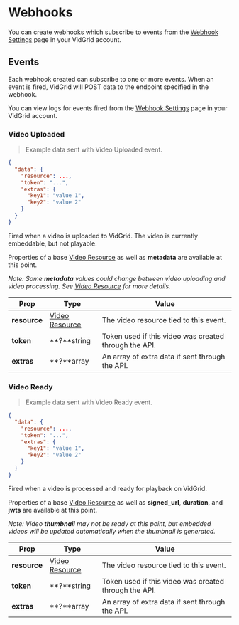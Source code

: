 # Webhooks

You can create webhooks which subscribe to events from the <a href="https://app.vidgrid.com/webhooks" target="_blank">Webhook Settings</a> page in your VidGrid account. 

## Events

Each webhook created can subscribe to one or more events. When an event is fired, VidGrid will POST data to the endpoint specified in the webhook.

You can view logs for events fired from the <a href="https://app.vidgrid.com/webhooks" target="_blank">Webhook Settings</a> page in your VidGrid account.

### Video Uploaded

> Example data sent with Video Uploaded event.

```json
{
  "data": {
    "resource": ...,
    "token": "...",
    "extras": {
      "key1": "value 1",
      "key2": "value 2"
    }
  }
}
```

Fired when a video is uploaded to VidGrid. The video is currently embeddable, but not playable. 

Properties of a base [Video Resource](#video-resource) as well as **metadata** are available at this point.

*Note: Some <strong>metadata</strong> values could change between video uploading and video processing. See [Video Resource](#video-resource) for more details.*

| Prop | Type | Value |
| ---- | ---- | ----- |
| **resource** | [Video Resource](#video-resource) | The video resource tied to this event. |
| **token** | **?**string | Token used if this video was created through the API. |
| **extras** | **?**array | An array of extra data if sent through the API. |

### Video Ready

> Example data sent with Video Ready event.

```json
{
  "data": {
    "resource": ...,
    "token": "...",
    "extras": {
      "key1": "value 1",
      "key2": "value 2"
    }
  }
}
```

Fired when a video is processed and ready for playback on VidGrid. 

Properties of a base [Video Resource](#video-resource) as well as **signed_url**, **duration**, and **jwts** are available at this point.

*Note: Video <strong>thumbnail</strong> may not be ready at this point, but embedded videos will be updated automatically when the thumbnail is generated.*

| Prop | Type | Value |
| ---- | ---- | ----- |
| **resource** | [Video Resource](#video-resource) | The video resource tied to this event. |
| **token** | **?**string | Token used if this video was created through the API. |
| **extras** | **?**array | An array of extra data if sent through the API. |